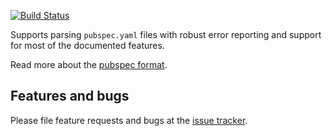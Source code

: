 [![Build Status](https://travis-ci.org/dart-lang/pubspec_parse.svg?branch=master)](https://travis-ci.org/dart-lang/pubspec_parse)

Supports parsing `pubspec.yaml` files with robust error reporting and support
for most of the documented features.

Read more about the
[pubspec format](https://www.dartlang.org/tools/pub/pubspec).

## Features and bugs

Please file feature requests and bugs at the [issue tracker].

[issue tracker]: https://github.com/dart-lang/pubspec_parse/issues
